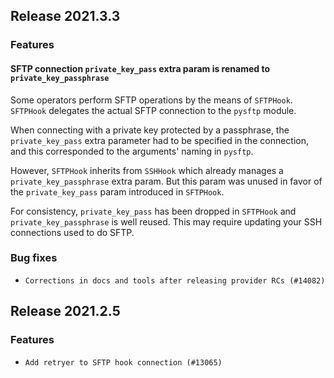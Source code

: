 <!--
 Licensed to the Apache Software Foundation (ASF) under one
 or more contributor license agreements.  See the NOTICE file
 distributed with this work for additional information
 regarding copyright ownership.  The ASF licenses this file
 to you under the Apache License, Version 2.0 (the
 "License"); you may not use this file except in compliance
 with the License.  You may obtain a copy of the License at

   http://www.apache.org/licenses/LICENSE-2.0

 Unless required by applicable law or agreed to in writing,
 software distributed under the License is distributed on an
 "AS IS" BASIS, WITHOUT WARRANTIES OR CONDITIONS OF ANY
 KIND, either express or implied.  See the License for the
 specific language governing permissions and limitations
 under the License.
 -->

## Release 2021.3.3

### Features

#### SFTP connection ``private_key_pass`` extra param is renamed to ``private_key_passphrase``

Some operators perform SFTP operations by the means of `SFTPHook`. `SFTPHook` delegates the actual SFTP connection to
the `pysftp` module.

When connecting with a private key protected by a passphrase, the `private_key_pass` extra parameter had to be
specified in the connection, and this corresponded to the arguments' naming in `pysftp`.

However, `SFTPHook` inherits from `SSHHook` which already manages a `private_key_passphrase` extra param. But this
param was unused in favor of the `private_key_pass` param introduced in `SFTPHook`.

For consistency, `private_key_pass` has been dropped in `SFTPHook` and `private_key_passphrase` is well reused.
This may require updating your SSH connections used to do SFTP.

### Bug fixes

* `Corrections in docs and tools after releasing provider RCs (#14082)`

## Release 2021.2.5

### Features

* `Add retryer to SFTP hook connection (#13065)`
